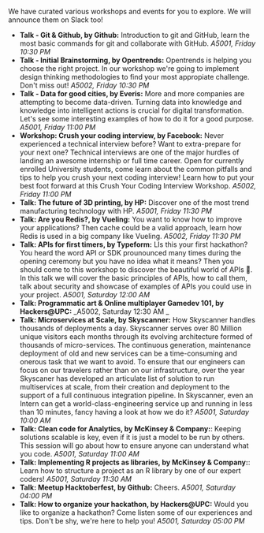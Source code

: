 We have curated various workshops and events for you to explore. We will announce them on Slack too!

- **Talk - Git & Github, by Github:** Introduction to git and GitHub, learn the most basic commands for git and collaborate with GitHub. _A5001, Friday 10:30 PM_
- **Talk - Initial Brainstorming, by Opentrends:** Opentrends is helping you choose the right project. In our workshop we're going to implement design thinking methodologies to find your most appropiate challenge. Don't miss out! _A5002, Friday 10:30 PM_
- **Talk - Data for good cities, by Everis:** More and more companies are attempting to become data-driven. Turning data into knowledge and knowledge into intelligent actions is crucial for digital transformation. Let's see some interesting examples of how to do it for a good purpose. _A5001, Friday 11:00 PM_
- **Workshop: Crush your coding interview, by Facebook:** Never experienced a technical interview before? Want to extra-prepare for your next one? Technical interviews are one of the major hurdles of landing an awesome internship or full time career. Open for currently enrolled University students, come learn about the common pitfalls and tips to help you crush your next coding interview! Learn how to put your best foot forward at this Crush Your Coding Interview Workshop. _A5002, Friday 11:00 PM_
- **Talk: The future of 3D printing, by HP:** Discover one of the most trend manufacturing technology with HP. _A5001, Friday 11:30 PM_
- **Talk: Are you Redis?, by Vueling:** You want to know how to improve your applications? Then cache could be a valid approach, learn how Redis is used in a big company like Vueling. _A5002, Friday 11:30 PM_
- **Talk: APIs for first timers, by Typeform:** LIs this your first hackathon? You heard the word API or SDK prounounced many times during the opening ceremony but you have no idea what it means? Then you should come to this workshop to discover the beautiful world of APIs 🤩. In this talk we will cover the basic principles of APIs, how to call them, talk about security and showcase of examples of APIs you could use in your project. _A5001, Saturday 12:00 AM_
- **Talk: Programmatic art & Online multiplayer Gamedev 101, by Hackers@UPC:** _A5002, Saturday 12:30 AM _
- **Talk: Microservices at Scale, by Skyscanner:** How Skyscanner handles thousands of deployments a day. Skyscanner serves over 80 Million unique visitors each months through its evolving architecture formed of thousands of micro-services. The continuous generation, maintenance deployment of old and new services can be a time-consuming and onerous task that we want to avoid. To ensure that our engineers can focus on our travelers rather than on our infrastructure, over the year Skyscaner has developed an articulate list of solution to run multiservices at scale, from their creation and deployment to the support of a full continuous integration pipeline. In Skyscanner, even an Intern can get a world-class-engineering service up and running in less than 10 minutes, fancy having a look at how we do it? _A5001, Saturday 10:00 AM_
- **Talk: Clean code for Analytics, by McKinsey & Company:**: Keeping solutions scalable is key, even if it is just a model to be run by others. This session will go about how to ensure anyone can understand what you code. _A5001, Saturday 11:00 AM_
- **Talk: Implementing R projects as libraries, by McKinsey & Company:**: Learn how to structure a project as an R library by one of our expert coders! _A5001, Saturday 11:30 AM_
- **Talk: Meetup Hacktoberfest, by Github:** Cheers. _A5001, Saturday 04:00 PM_
- **Talk: How to organize your hackathon, by Hackers@UPC:** Would you like to organize a hackathon? Come listen some of our experiences and tips. Don't be shy, we're here to help you! _A5001, Saturday 05:00 PM_
